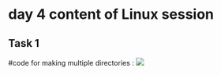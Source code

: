 # day 4 content of Linux session
## Task 1
#code for making multiple directories : 
<img src ="Task1.png">

